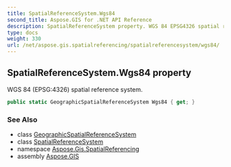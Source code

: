 ```yaml
---
title: SpatialReferenceSystem.Wgs84
second_title: Aspose.GIS for .NET API Reference
description: SpatialReferenceSystem property. WGS 84 EPSG4326 spatial reference system.
type: docs
weight: 330
url: /net/aspose.gis.spatialreferencing/spatialreferencesystem/wgs84/
---
```

## SpatialReferenceSystem.Wgs84 property

WGS 84 (EPSG:4326) spatial reference system.

```csharp
public static GeographicSpatialReferenceSystem Wgs84 { get; }
```

### See Also

* class [GeographicSpatialReferenceSystem](../../geographicspatialreferencesystem/)
* class [SpatialReferenceSystem](../)
* namespace [Aspose.Gis.SpatialReferencing](../../spatialreferencesystem/)
* assembly [Aspose.GIS](../../../)


